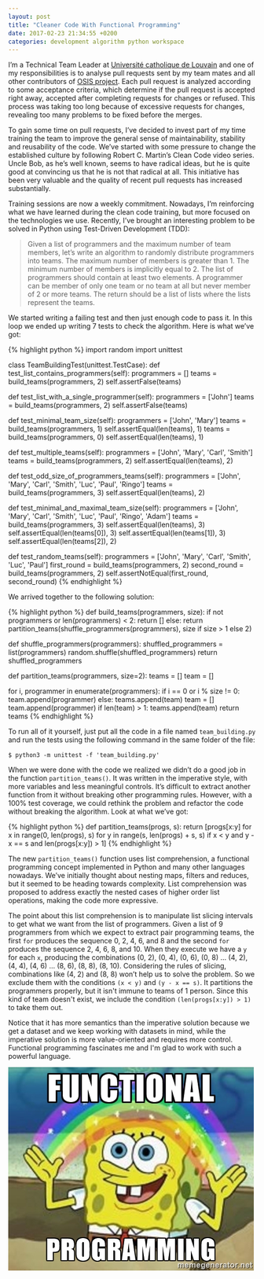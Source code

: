 ```yaml
---
layout: post
title: "Cleaner Code With Functional Programming"
date: 2017-02-23 21:34:55 +0200
categories: development algorithm python workspace
---
```


I’m a Technical Team Leader at [Université catholique de Louvain](https://www.uclouvain.be) and one of my responsibilities is to analyse pull requests sent by my team mates and all other contributors of [OSIS project](http://uclouvain.github.io/osis/about/). Each pull request is analyzed according to some acceptance criteria, which determine if the pull request is accepted right away, accepted after completing requests for changes or refused. This process was taking too long because of excessive requests for changes, revealing too many problems to be fixed before the merges.

To gain some time on pull requests, I’ve decided to invest part of my time training the team to improve the general sense of maintainability, stability and reusability of the code. We’ve started with some pressure to change the established culture by following Robert C. Martin’s Clean Code video series. Uncle Bob, as he’s well known, seems to have radical ideas, but he is quite good at convincing us that he is not that radical at all. This initiative has been very valuable and the quality of recent pull requests has increased substantially.

Training sessions are now a weekly commitment. Nowadays, I’m reinforcing what we have learned during the clean code training, but more focused on the technologies we use. Recently, I’ve brought an interesting problem to be solved in Python using Test-Driven Development (TDD):

> Given a list of programmers and the maximum number of team members, let’s write an algorithm to randomly distribute programmers into teams. The maximum number of members is greater than 1. The minimum number of members is implicitly equal to 2. The list of programmers should contain at least two elements. A programmer can be member of only one team or no team at all but never member of 2 or more teams. The return should be a list of lists where the lists represent the teams.

We started writing a failing test and then just enough code to pass it. In this loop we ended up writing 7 tests to check the algorithm. Here is what we’ve got:

{% highlight python %}
import random
import unittest

class TeamBuildingTest(unittest.TestCase):
  def test_list_contains_programmers(self):
    programmers = []
    teams = build_teams(programmers, 2)
    self.assertFalse(teams)

  def test_list_with_a_single_programmer(self):
    programmers = ['John']
    teams = build_teams(programmers, 2)
    self.assertFalse(teams)

  def test_minimal_team_size(self):
    programmers = ['John', 'Mary']
    teams = build_teams(programmers, 1)
    self.assertEqual(len(teams), 1)
    teams = build_teams(programmers, 0)
    self.assertEqual(len(teams), 1)

  def test_multiple_teams(self):
    programmers = ['John', 'Mary', 'Carl', 'Smith']
    teams = build_teams(programmers, 2)
    self.assertEqual(len(teams), 2)

  def test_odd_size_of_programmers_teams(self):
    programmers = ['John', 'Mary', 'Carl', 'Smith', 'Luc',
                   'Paul', 'Ringo']
    teams = build_teams(programmers, 3)
    self.assertEqual(len(teams), 2)

  def test_minimal_and_maximal_team_size(self):
    programmers = ['John', 'Mary', 'Carl', 'Smith', 'Luc',
                   'Paul', 'Ringo', 'Adam']
    teams = build_teams(programmers, 3)
    self.assertEqual(len(teams), 3)
    self.assertEqual(len(teams[0]), 3)
    self.assertEqual(len(teams[1]), 3)
    self.assertEqual(len(teams[2]), 2)

  def test_random_teams(self):
    programmers = ['John', 'Mary', 'Carl', 'Smith', 'Luc',
                   'Paul']
    first_round = build_teams(programmers, 2)
    second_round = build_teams(programmers, 2)
    self.assertNotEqual(first_round, second_round)
{% endhighlight %}

We arrived together to the following solution:

{% highlight python %}
def build_teams(programmers, size):
  if not programmers or len(programmers) < 2:
    return []
  else:
    return partition_teams(shuffle_programmers(programmers),
                           size if size > 1 else 2)

def shuffle_programmers(programmers):
  shuffled_programmers = list(programmers)
  random.shuffle(shuffled_programmers)
  return shuffled_programmers

def partition_teams(programmers, size=2):
  teams = []
  team = []

  for i, programmer in enumerate(programmers):
    if i == 0 or i % size != 0:
      team.append(programmer)
    else:
      teams.append(team)
      team = []
      team.append(programmer)
  if len(team) > 1:
    teams.append(team)
  return teams
{% endhighlight %}

To run all of it yourself, just put all the code in a file named `team_building.py` and run the tests using the following command in the same folder of the file:

    $ python3 -m unittest -f 'team_building.py'

When we were done with the code we realized we didn’t do a good job in the function `partition_teams()`. It was written in the imperative style, with more variables and less meaningful controls. It’s difficult to extract another function from it without breaking other programming rules. However, with a 100% test coverage, we could rethink the problem and refactor the code without breaking the algorithm. Look at what we’ve got:

{% highlight python %}
def partition_teams(progs, s):
  return [progs[x:y] for x in range(0, len(progs), s)
                     for y in range(s, len(progs) + s, s)
                     if x < y and y - x == s and
                        len(progs[x:y]) > 1]
{% endhighlight %}

The new `partition_teams()` function uses list comprehension, a functional programming concept implemented in Python and many other languages nowadays. We’ve initially thought about nesting maps, filters and reduces, but it seemed to be heading towards complexity. List comprehension was proposed to address exactly the nested cases of higher order list operations, making the code more expressive.

The point about this list comprehension is to manipulate list slicing intervals to get what we want from the list of programmers. Given a list of 9 programmers from which we expect to extract pair programming teams, the first `for` produces the sequence 0, 2, 4, 6, and 8 and the second `for` produces the sequence 2, 4, 6, 8, and 10. When they execute we have a `y` for each `x`, producing the combinations (0, 2), (0, 4), (0, 6), (0, 8) … (4, 2), (4, 4), (4, 6) … (8, 6), (8, 8), (8, 10). Considering the rules of slicing, combinations like (4, 2) and (8, 8) won’t help us to solve the problem. So we exclude them with the conditions `(x < y)` and `(y - x == s)`. It partitions the programmers properly, but it isn't immune to teams of 1 person. Since this kind of team doesn't exist, we include the condition  `(len(progs[x:y]) > 1)` to take them out.

Notice that it has more semantics than the imperative solution because we get a dataset and we keep working with datasets in mind, while the imperative solution is more value-oriented and requires more control. Functional programming fascinates me and I'm glad to work with such a powerful language.

![sponge-bob-functional-programming.jpg](/images/posts/sponge-bob-functional-programming.jpg)
